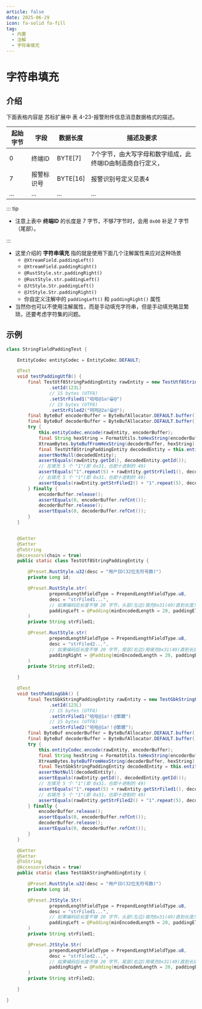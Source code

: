 ```yaml
---
article: false
date: 2025-06-29
icon: fa-solid fa-fill
tag:
  - 内置
  - 注解
  - 字符串填充
---
```


# 字符串填充

## 介绍 <Badge text="0.0.1-rc.6" type="tip" vertical="top"/>

下面表格内容是 苏标扩展中 表 4-23-报警附件信息消息数据格式的描述。

| 起始字节 | 字段    | 数据长度     | 描述及要求                                                                                              |
|------|-------|----------|----------------------------------------------------------------------------------------------------|
| 0    | 终端ID  | BYTE[7]  | 7个字节，由大写字母和数字组成，此终端ID由制造商自行定义，<Badge text="位数不足时，后补“0x00”" type="tip" vertical="top" color="red"/> |
| 7    | 报警标识号 | BYTE[16] | 报警识别号定义见表4                                                                                         |
| ...  | ...   | ...      | ...                                                                                                |

::: tip

- 注意上表中 **终端ID** 的长度是 7 字节，不够7字节时，会用 `0x00` 补足 7 字节（尾部）。

:::

- 这里介绍的 **字符串填充** 指的就是使用下面几个注解属性来应对这种场景
    - `@XtreamField.paddingLeft()`
    - `@XtreamField.paddingRight()`
    - `@RustStyle.str.paddingRight()`
    - `@RustStyle.str.paddingLeft()`
    - `@JtStyle.Str.paddingLeft()`
    - `@JtStyle.Str.paddingRight()`
    - 你自定义注解中的 `paddingLeft()` 和 `paddingRight()` 属性
- 当然你也可以不使用注解属性，而是手动填充字符串，但是手动填充略显繁琐，还要考虑字符集的问题。

## 示例

```java
class StringFieldPaddingTest {

    EntityCodec entityCodec = EntityCodec.DEFAULT;

    @Test
    void testPaddingUtf8() {
        final TestUtf8StringPaddingEntity rawEntity = new TestUtf8StringPaddingEntity()
                .setId(123L)
                // 15 bytes (UTF8)
                .setStrFiled1("哈哈@1a!😁@")
                // 15 bytes (UTF8)
                .setStrFiled2("呵呵@2a!😁@");
        final ByteBuf encoderBuffer = ByteBufAllocator.DEFAULT.buffer();
        final ByteBuf decoderBuffer = ByteBufAllocator.DEFAULT.buffer();
        try {
            this.entityCodec.encode(rawEntity, encoderBuffer);
            final String hexString = FormatUtils.toHexString(encoderBuffer);
            XtreamBytes.byteBufFromHexString(decoderBuffer, hexString);
            final TestUtf8StringPaddingEntity decodedEntity = this.entityCodec.decode(TestUtf8StringPaddingEntity.class, decoderBuffer);
            assertNotNull(decodedEntity);
            assertEquals(rawEntity.getId(), decodedEntity.getId());
            // 左填充 5 个 "1"(即 0x31，也即十进制的 49)
            assertEquals("1".repeat(5) + rawEntity.getStrFiled1(), decodedEntity.getStrFiled1());
            // 右填充 5 个 "1"(即 0x31，也即十进制的 49)
            assertEquals(rawEntity.getStrFiled2() + "1".repeat(5), decodedEntity.getStrFiled2());
        } finally {
            encoderBuffer.release();
            assertEquals(0, encoderBuffer.refCnt());
            decoderBuffer.release();
            assertEquals(0, decoderBuffer.refCnt());
        }
    }


    @Getter
    @Setter
    @ToString
    @Accessors(chain = true)
    public static class TestUtf8StringPaddingEntity {

        @Preset.RustStyle.u32(desc = "用户ID(32位无符号数)")
        private Long id;

        @Preset.RustStyle.str(
                prependLengthFieldType = PrependLengthFieldType.u8,
                desc = "strFiled1...",
                // 如果编码后长度不够 20 字节，头部(左边)填充0x31(49)直到长度为20字节
                paddingLeft = @Padding(minEncodedLength = 20, paddingElement = 49)
        )
        private String strFiled1;

        @Preset.RustStyle.str(
                prependLengthFieldType = PrependLengthFieldType.u8,
                desc = "strFiled2...",
                // 如果编码后长度不够 20 字节，尾部(右边)用填充0x31(49)直到长度为20字节
                paddingRight = @Padding(minEncodedLength = 20, paddingElement = 49)
        )
        private String strFiled2;

    }

    @Test
    void testPaddingGbk() {
        final TestGbkStringPaddingEntity rawEntity = new TestGbkStringPaddingEntity()
                .setId(123L)
                // 15 bytes (UTF8)
                .setStrFiled1("哈哈@1a!！@繁體")
                // 15 bytes (UTF8)
                .setStrFiled2("哈哈@1a!！@繁體");
        final ByteBuf encoderBuffer = ByteBufAllocator.DEFAULT.buffer();
        final ByteBuf decoderBuffer = ByteBufAllocator.DEFAULT.buffer();
        try {
            this.entityCodec.encode(rawEntity, encoderBuffer);
            final String hexString = FormatUtils.toHexString(encoderBuffer);
            XtreamBytes.byteBufFromHexString(decoderBuffer, hexString);
            final TestGbkStringPaddingEntity decodedEntity = this.entityCodec.decode(TestGbkStringPaddingEntity.class, decoderBuffer);
            assertNotNull(decodedEntity);
            assertEquals(rawEntity.getId(), decodedEntity.getId());
            // 左填充 5 个 "1"(即 0x31，也即十进制的 49)
            assertEquals("1".repeat(5) + rawEntity.getStrFiled1(), decodedEntity.getStrFiled1());
            // 右填充 5 个 "1"(即 0x31，也即十进制的 49)
            assertEquals(rawEntity.getStrFiled2() + "1".repeat(5), decodedEntity.getStrFiled2());
        } finally {
            encoderBuffer.release();
            assertEquals(0, encoderBuffer.refCnt());
            decoderBuffer.release();
            assertEquals(0, decoderBuffer.refCnt());
        }
    }

    @Getter
    @Setter
    @ToString
    @Accessors(chain = true)
    public static class TestGbkStringPaddingEntity {

        @Preset.RustStyle.u32(desc = "用户ID(32位无符号数)")
        private Long id;

        @Preset.JtStyle.Str(
                prependLengthFieldType = PrependLengthFieldType.u8,
                desc = "strFiled1...",
                // 如果编码后长度不够 20 字节，头部(左边)填充0x31(49)直到长度为20字节
                paddingLeft = @Padding(minEncodedLength = 20, paddingElement = 49)
        )
        private String strFiled1;

        @Preset.JtStyle.Str(
                prependLengthFieldType = PrependLengthFieldType.u8,
                desc = "strFiled2...",
                // 如果编码后长度不够 20 字节，尾部(右边)用填充0x31(49)直到长度为20字节
                paddingRight = @Padding(minEncodedLength = 20, paddingElement = 49)
        )
        private String strFiled2;

    }

}
```
